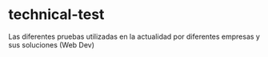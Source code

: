 # technical-test
Las diferentes pruebas utilizadas en la actualidad por diferentes empresas y sus soluciones (Web Dev)
